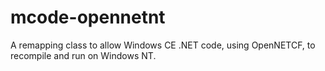 # mcode-opennetnt
A remapping class to allow Windows CE .NET code, using OpenNETCF, to recompile and run on Windows NT.
